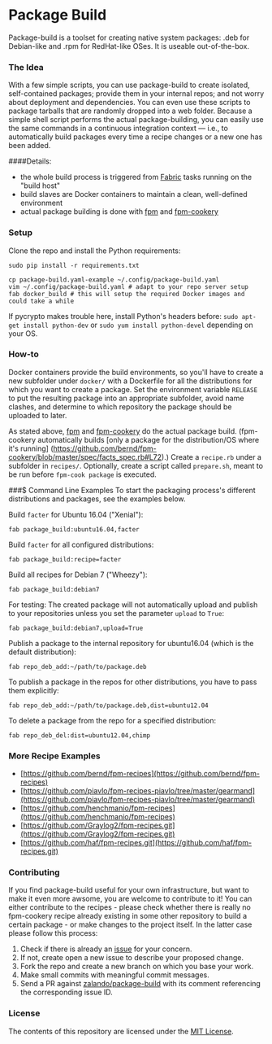Package Build
=============

Package-build is a toolset for creating native system packages: .deb for Debian-like and .rpm for RedHat-like OSes. It is useable out-of-the-box.

### The Idea
With a few simple scripts, you can use package-build to create isolated, self-contained packages; provide them in your internal repos; and not worry about deployment and dependencies. You can even use these scripts to package tarballs that are randomly dropped into a web folder. Because a simple shell script performs the actual package-building, you can easily use the same commands in a continuous integration context — i.e., to automatically build packages every time a recipe changes or a new one has been added.

####Details:
- the whole build process is triggered from [Fabric](https://packages.debian.org/unstable/main/fabric) tasks running on the "build host"
- build slaves are Docker containers to maintain a clean, well-defined environment
- actual package building is done with [fpm](https://github.com/jordansissel/fpm) and [fpm-cookery](https://github.com/bernd/fpm-cookery)

### Setup

Clone the repo and install the Python requirements:

    sudo pip install -r requirements.txt

    cp package-build.yaml-example ~/.config/package-build.yaml
    vim ~/.config/package-build.yaml # adapt to your repo server setup
    fab docker_build # this will setup the required Docker images and could take a while

If pycrypto makes trouble here, install Python's headers before: `sudo apt-get install python-dev` or `sudo yum install python-devel` depending on your OS.

### How-to

Docker containers provide the build environments, so you'll have to create a new subfolder under `docker/` with a Dockerfile for all the distributions for which you want to create a package. Set the environment variable `RELEASE` to put the resulting package into an appropriate subfolder, avoid name clashes, and determine to which repository the package should be uploaded to later.

As stated above, [fpm](https://github.com/jordansissel/fpm) and [fpm-cookery](https://github.com/bernd/fpm-cookery) do the actual package build. (fpm-cookery automatically builds [only a package for the distribution/OS where it's running] (https://github.com/bernd/fpm-cookery/blob/master/spec/facts_spec.rb#L72).) Create a `recipe.rb` under a subfolder in `recipes/`. Optionally, create a script called `prepare.sh`, meant to be run before `fpm-cook package` is executed.

###$ Command Line Examples
To start the packaging process's different distributions and packages, see the examples below.

Build `facter` for Ubuntu 16.04 ("Xenial"):

    fab package_build:ubuntu16.04,facter

Build `facter` for all configured distributions:

    fab package_build:recipe=facter

Build all recipes for Debian 7 ("Wheezy"):

    fab package_build:debian7

For testing: The created package will not automatically upload and publish to your repositories unless you set the parameter `upload` to `True`:

    fab package_build:debian7,upload=True

Publish a package to the internal repository for ubuntu16.04 (which is the default distribution):

    fab repo_deb_add:~/path/to/package.deb

To publish a package in the repos for other distributions, you have to pass them explicitly:

    fab repo_deb_add:~/path/to/package.deb,dist=ubuntu12.04

To delete a package from the repo for a specified distribution:

    fab repo_deb_del:dist=ubuntu12.04,chimp

### More Recipe Examples

- [https://github.com/bernd/fpm-recipes](https://github.com/bernd/fpm-recipes)
- [https://github.com/piavlo/fpm-recipes-piavlo/tree/master/gearmand](https://github.com/piavlo/fpm-recipes-piavlo/tree/master/gearmand)
- [https://github.com/henchmanio/fpm-recipes](https://github.com/henchmanio/fpm-recipes)
- [https://github.com/Graylog2/fpm-recipes.git](https://github.com/Graylog2/fpm-recipes.git)
- [https://github.com/haf/fpm-recipes.git](https://github.com/haf/fpm-recipes.git)

### Contributing

If you find package-build useful for your own infrastructure, but want to make it even more awsome, you are welcome to contribute to it!
You can either contribute to the recipes - please check whether there is really no fpm-cookery recipe already existing in some other repository to build a certain package - or make changes to the project itself. In the latter case please follow this process:

1. Check if there is already an [issue](https://github.com/zalando/package-build/issues) for your concern.
1. If not, create open a new issue to describe your proposed change.
1. Fork the repo and create a new branch on which you base your work.
1. Make small commits with meaningful commit messages.
1. Send a PR against [zalando/package-build](https://github.com/zalando/package-build) with its comment referencing the corresponding issue ID.

### License

The contents of this repository are licensed under the [MIT License](LICENSE).
